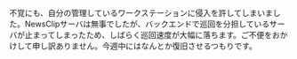 不覚にも、自分の管理しているワークステーションに侵入を許してしまいました。NewsClipサーバは無事でしたが、バックエンドで巡回を分担しているサーバが止まってしまったため、しばらく巡回速度が大幅に落ちます。ご不便をおかけして申し訳ありません。今週中にはなんとか復旧させるつもりです。

<!--  -->
